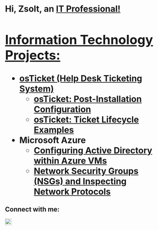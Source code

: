 <h1>Hi, Zsolt, an <a href="https://www.linkedin.com/in/zsolt-kovacs-a32436138/">IT Professional!

<h2>Information Technology Projects:</h2>

- <b>osTicket (Help Desk Ticketing System)</b>
  - [osTicket: Post-Installation Configuration](https://github.com/zsoltkovacstech/post-install-config)
  - [osTicket: Ticket Lifecycle Examples](https://github.com/zsoltkovacstech/ticket-lifecycle)
- <b>Microsoft Azure</b>
  - [Configuring Active Directory within Azure VMs](https://github.com/zsoltkovacstech/configure-ad)
  - [Network Security Groups (NSGs) and Inspecting Network Protocols](https://github.com/zsoltkovacstech/azure-network-protocols)

<h2>Connect with me:</h2>

[<img align="left" alt="Josh | LinkedIn" width="22px" src="https://cdn.jsdelivr.net/npm/simple-icons@v3/icons/linkedin.svg" />][linkedin]

[linkedin]: https://www.linkedin.com/in/zsolt-kovacs-a32436138/
